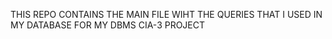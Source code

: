 THIS REPO CONTAINS THE MAIN FILE WIHT THE QUERIES THAT I USED IN MY DATABASE FOR MY DBMS CIA-3 PROJECT
